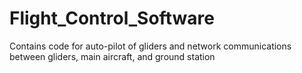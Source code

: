 # Flight_Control_Software
Contains code for auto-pilot of gliders and network communications between gliders, main aircraft, and ground station
